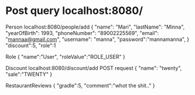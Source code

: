 # Post query localhost:8080/
Person
localhost:8080/people/add
{
"name": "Mari",
"lastName": "Minna",
"yearOfBirth": 1993,
"phoneNumber": "89002225569",
"email": "mannaa@gmail.com",
"username": "manna",
"password":"mannamanna",
}
"discount":5,
"role":1

Role
{
"name":"User",
"roleValue":"ROLE_USER"
}

Discount
localhost:8080/discount/add
POST request
{
"name": "twenty",
"sale":"TWENTY"
}

RestaurantReviews
{
"gradle":5,
"comment":"whot the shit.."
}